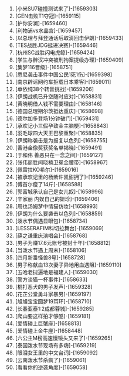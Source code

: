 
1. [小米SU7碰撞测试来了]-[1659303]
1. [GEN击败T1夺冠]-[1659115]
1. [护你安澜]-[1659460]
1. [利物浦vs水晶宫]-[1659457]
1. [以总理与拜登通话后取消回击伊朗]-[1659433]
1. [TES战胜JDG挺进决赛]-[1659446]
1. [杭州SC战胜闪电虎鲸]-[1659424]
1. [学生与醉汉冲突被刑拘案提级办理]-[1659409]
1. [集梦116晋级]-[1658751]
1. [悉尼袭击事件中国公民1死1伤]-[1659398]
1. [南京辟谣网约车拒载日本乘客]-[1659011]
1. [单依纯38个转音挑战]-[1659206]
1. [伊朗战机已升空随时应对]-[1658831]
1. [黄晓明借人钱不需要理由]-[1658146]
1. [德国总理朔尔茨抵达重庆]-[1658698]
1. [德尔加多登场1分钟破门]-[1659431]
1. [承欢记小三假孕致金主脑梗]-[1658843]
1. [羽毛球四大天王巴黎重聚]-[1658835]
1. [伊朗称袭击是为报复以色列]-[1658755]
1. [香港金像奖获奖名单揭晓]-[1659491]
1. [于和伟 善恶只在一念之间]-[1659127]
1. [张伟丽胜闫晓楠卫冕金腰带]-[1658967]
1. [佩雷拉KO希尔]-[1659016]
1. [被承欢记里的杨紫许凯甜拥了]-[1659246]
1. [傅首尔瘦了14斤]-[1658588]
1. [郭富城承认自己是女儿奴]-[1658996]
1. [辛家丽 内娱自己的妍珍]-[1659406]
1. [周也汤姆梦中情猫仿妆]-[1658993]
1. [伊朗为什么要袭击以色列]-[1658859]
1. [泼水节偶遇显眼包]-[1658734]
1. [LESSERAFIM科切拉舞台]-[1659069]
1. [薛之谦重庆演唱会]-[1658768]
1. [男子为赚17.6元账号被封十年]-[1658812]
1. [当泼水节遇上周末]-[1658106]
1. [四月新番怪兽8号]-[1658728]
1. [男子称献血13次妻子异地用血遇阻]-[1659110]
1. [五哈老挝遍地是福建人]-[1659030]
1. [警方谈猫一杯事件]-[1658633]
1. [棍打恶犬的男子发声]-[1659328]
1. [花芷公堂勇斗家暴男]-[1659197]
1. [旭旭宝宝圆梦19耳环]-[1658710]
1. [长春亚泰1:2成都蓉城]-[1659285]
1. [爬山要这样拍才够酷]-[1659181]
1. [爱情碰上巨蟹座]-[1658813]
1. [爱情碰上金牛座]-[1658448]
1. [六公主M榜高速慢镜头又来了]-[1659265]
1. [泰国泼水节现场有多嗨]-[1659219]
1. [眼泪女王里的中文台词]-[1659092]
1. [云南泼水节杀疯了]-[1659061]
1. [看看你的逆袭角度]-[1659058]